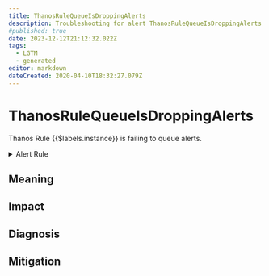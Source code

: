 ```yaml
---
title: ThanosRuleQueueIsDroppingAlerts
description: Troubleshooting for alert ThanosRuleQueueIsDroppingAlerts
#published: true
date: 2023-12-12T21:12:32.022Z
tags: 
  - LGTM
  - generated
editor: markdown
dateCreated: 2020-04-10T18:32:27.079Z
---
```


# ThanosRuleQueueIsDroppingAlerts

Thanos Rule {{$labels.instance}} is failing to queue alerts.

<details>
  <summary>Alert Rule</summary>

{{% rule "thanos/thanos-ruler.yml" "ThanosRuleQueueIsDroppingAlerts" %}}

{{% comment %}}

```yaml
alert: ThanosRuleQueueIsDroppingAlerts
expr: sum by (job, instance) (rate(thanos_alert_queue_alerts_dropped_total{job=~".*thanos-rule.*"}[5m])) > 0
for: 5m
labels:
    severity: critical
annotations:
    summary: Thanos Rule Queue Is Dropping Alerts (instance {{ $labels.instance }})
    description: |-
        Thanos Rule {{$labels.instance}} is failing to queue alerts.
          VALUE = {{ $value }}
          LABELS = {{ $labels }}
    runbook: https://github.com/srerun/prometheus-alerts/blob/main/content/runbooks/thanos-ruler/ThanosRuleQueueIsDroppingAlerts.md

```

{{% /comment %}}

</details>


## Meaning
[//]: # "Short paragraph that explains what the alert means"


## Impact
[//]: # "What could / will happen if the alert is not addressed"



## Diagnosis
[//]: # "Steps to take to identify the cause of the problem"



## Mitigation
[//]: # "The steps necessary to resolve the alert"
